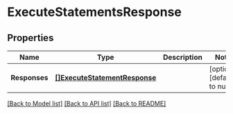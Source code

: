 # ExecuteStatementsResponse

## Properties
Name | Type | Description | Notes
------------ | ------------- | ------------- | -------------
**Responses** | [**[]ExecuteStatementResponse**](ExecuteStatementResponse.md) |  | [optional] [default to null]

[[Back to Model list]](../README.md#documentation-for-models) [[Back to API list]](../README.md#documentation-for-api-endpoints) [[Back to README]](../README.md)


